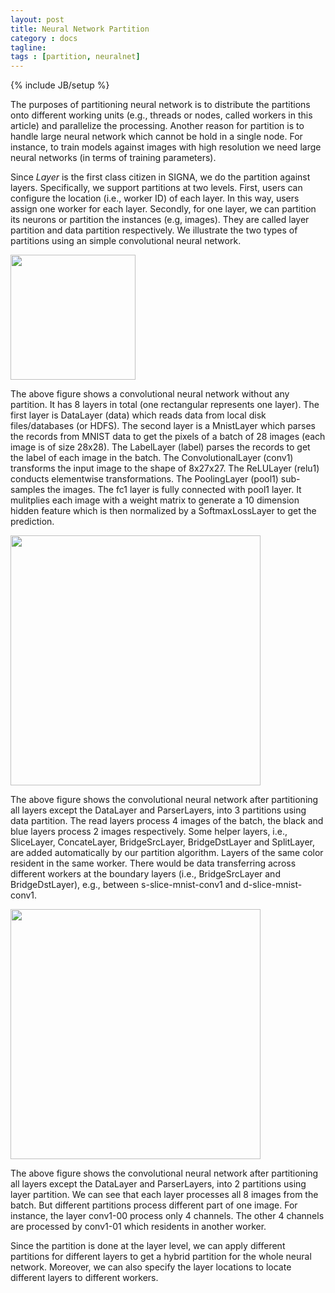 ```yaml
---
layout: post
title: Neural Network Partition
category : docs
tagline:
tags : [partition, neuralnet]
---
```

{% include JB/setup %}

The purposes of partitioning neural network is to distribute the partitions onto
different working units (e.g., threads or nodes, called workers in this article)
and parallelize the processing.
Another reason for partition is to handle large neural network which cannot be
hold in a single node. For instance, to train models against images with high
resolution we need large neural networks (in terms of training parameters).

Since *Layer* is the first class citizen in SIGNA, we do the partition against
layers. Specifically, we support partitions at two levels. First, users can configure
the location (i.e., worker ID) of each layer. In this way, users assign one worker
for each layer. Secondly, for one layer, we can partition its neurons or partition
the instances (e.g, images). They are called layer partition and data partition
respectively. We illustrate the two types of partitions using an simple convolutional neural network.

<img src="{{ BASE_PATH }}/assets/image/conv-mnist.png" align="center" width="200px"/>

The above figure shows a convolutional neural network without any partition. It
has 8 layers in total (one rectangular represents one layer). The first layer is
DataLayer (data) which reads data from local disk files/databases (or HDFS). The second layer
is a MnistLayer which parses the records from MNIST data to get the pixels of a batch
of 28 images (each image is of size 28x28). The LabelLayer (label) parses the records to get the label
of each image in the batch. The ConvolutionalLayer (conv1) transforms the input image to the
shape of 8x27x27. The ReLULayer (relu1) conducts elementwise transformations. The PoolingLayer (pool1)
sub-samples the images. The fc1 layer is fully connected with pool1 layer. It
mulitplies each image with a weight matrix to generate a 10 dimension hidden feature which
is then normalized by a SoftmaxLossLayer to get the prediction.

<img src="{{ BASE_PATH }}/assets/image/conv-mnist-datap.png" align="center" width="400px"/>

The above figure shows the convolutional neural network after partitioning all layers
except the DataLayer and ParserLayers, into 3 partitions using data partition.
The read layers process 4 images of the batch, the black and blue layers process 2 images
respectively. Some helper layers, i.e., SliceLayer, ConcateLayer, BridgeSrcLayer,
BridgeDstLayer and SplitLayer, are added automatically by our partition algorithm.
Layers of the same color resident in the same worker. There would be data transferring
across different workers at the boundary layers (i.e., BridgeSrcLayer and BridgeDstLayer),
e.g., between s-slice-mnist-conv1 and d-slice-mnist-conv1.

<img src="{{ BASE_PATH }}/assets/image/conv-mnist-layerp.png" align="center" width="400px"/>

The above figure shows the convolutional neural network after partitioning all layers
except the DataLayer and ParserLayers, into 2 partitions using layer partition. We can
see that each layer processes all 8 images from the batch. But different partitions process
different part of one image. For instance, the layer conv1-00 process only 4 channels. The other
4 channels are processed by conv1-01 which residents in another worker.


Since the partition is done at the layer level, we can apply different partitions for
different layers to get a hybrid partition for the whole neural network. Moreover,
we can also specify the layer locations to locate different layers to different workers.

